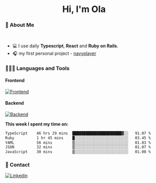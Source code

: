 <h1 align="center">Hi, I'm Ola</h1>

### 💅 About Me

<br/>

- 💻 I use daily **Typescript**, **React** and **Ruby on Rails**.
- 🎧 my first personal project - [navyplayer](https://navyplayer.netlify.app/)

### 👩🏻‍💻 Languages and Tools

#### Frontend

[![Frontend](https://skillicons.dev/icons?i=react,nextjs,ts,js,html,css,scss,tailwind)](https://skillicons.dev)

#### Backend
[![Backend](https://skillicons.dev/icons?i=nodejs,express,nestjs,rails,graphql)](https://skillicons.dev)

**This week I spent my time on:**

<!--START_SECTION:waka-->

```txt
TypeScript    46 hrs 29 mins  ██████████████████████▓░░   91.07 %
Ruby          1 hr 45 mins    █░░░░░░░░░░░░░░░░░░░░░░░░   03.45 %
YAML          56 mins         ▒░░░░░░░░░░░░░░░░░░░░░░░░   01.83 %
JSON          32 mins         ▒░░░░░░░░░░░░░░░░░░░░░░░░   01.07 %
JavaScript    30 mins         ▒░░░░░░░░░░░░░░░░░░░░░░░░   01.00 %
```

<!--END_SECTION:waka-->

### 📨 Contact
  
[![Linkedin](https://skillicons.dev/icons?i=linkedin)](https://linkedin.com/in/aleksandra-kamińska)

